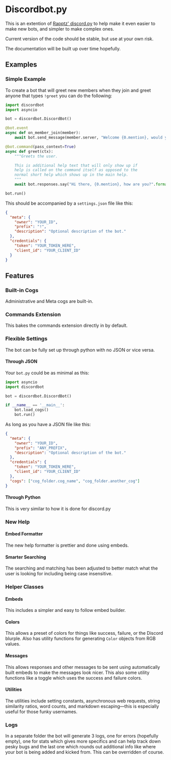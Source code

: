 # Discordbot.py
This is an extention of [Rapptz' discord.py](https://github.com/Rapptz/discord.py) to help make it even easier to make new bots, and simpler to make complex ones.

Current version of the code should be stable, but use at your own risk.

The documentation will be built up over time hopefully.

## Examples

### Simple Example

To create a bot that will greet new members when they join and greet anyone that types `!greet` you can do the following:

```py
import discordbot
import asyncio

bot = discordbot.DiscordBot()

@bot.event
async def on_member_join(member):
    await bot.send_message(member.server, "Welcome {0.mention}, would you like to introduce yourself?".format(member))

@bot.command(pass_context=True)
async def greet(ctx):
    """Greets the user.

    This is additional help text that will only show up if
    help is called on the command itself as opposed to the
    normal short help which shows up in the main help.
    """
    await bot.responses.say("Hi there, {0.mention}, how are you?".format(ctx.message.author))

bot.run()
```

This should be accompanied by a `settings.json` file like this:

```json
{
  "meta": {
    "owner": "YOUR_ID",
    "prefix": "!",
    "description": "Optional description of the bot."
  },
  "credentials": {
    "token": "YOUR_TOKEN_HERE",
    "client_id": "YOUR_CLIENT_ID"
  }
}
```

## Features

### Built-in Cogs

Administrative and Meta cogs are built-in.

### Commands Extension

This bakes the commands extension directly in by default.

### Flexible Settings

The bot can be fully set up through python with no JSON or vice versa.

#### Through JSON

Your `bot.py` could be as minimal as this:

```py
import asyncio
import discordbot

bot = discordbot.DiscordBot()

if __name__ == '__main__':
    bot.load_cogs()
    bot.run()
```

As long as you have a JSON file like this:

```json
{
  "meta": {
    "owner": "YOUR_ID",
    "prefix": "ANY_PREFIX",
    "description": "Optional description of the bot."
  },
  "credentials": {
    "token": "YOUR_TOKEN_HERE",
    "client_id": "YOUR_CLIENT_ID"
  },
  "cogs": ["cog_folder.cog_name", "cog_folder.another_cog"]
}
```


#### Through Python

This is very similar to how it is done for discord.py

### New Help

#### Embed Formatter

The new help formatter is prettier and done using embeds.

#### Smarter Searching

The searching and matching has been adjusted to better match what the user is looking for including being case insensitive.

### Helper Classes

#### Embeds

This includes a simpler and easy to follow embed builder.

#### Colors

This allows a preset of colors for things like success, failure, or the Discord blurple. Also has utility functions for generating `Color` objects from RGB values.

#### Messages

This allows responses and other messages to be sent using automatically built embeds to make the messages look nicer. This also some utility functions like a toggle which uses the success and failure colors.

#### Utilities

The utilities include setting constants, asynchronous web requests, string similarity ratios, word counts, and markdown escaping—this is especially useful for those funky usernames.

### Logs

In a separate folder the bot will generate 3 logs, one for errors (hopefully empty), one for stats which gives more specifics and can help track down pesky bugs and the last one which rounds out additional info like where your bot is being added and kicked from. This can be overridden of course.
